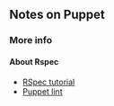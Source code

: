 ## Notes on Puppet

### More info

#### About Rspec

- [RSpec tutorial](https://rspec-puppet.com/tutorial/)
- [Puppet lint](http://puppet-lint.com/)

